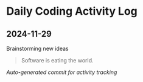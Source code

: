 # Daily Coding Activity Log

## 2024-11-29

Brainstorming new ideas

> Software is eating the world.

*Auto-generated commit for activity tracking*
